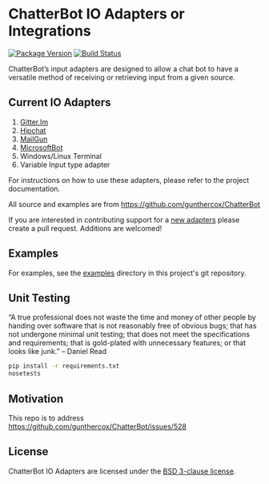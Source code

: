 # ChatterBot IO Adapters or Integrations

[![Package Version](https://img.shields.io/pypi/v/chatterbot-io-adapters.svg)](https://pypi.python.org/pypi/chatterbot-io-adapters/)
[![Build Status](https://travis-ci.org/vkosuri/chatterbot-io-adapters.svg?branch=master)](https://travis-ci.org/vkosuri/chatterbot-io-adapters)

ChatterBot’s input adapters are designed to allow a chat bot to have a versatile method of receiving or retrieving input from a given source.

## Current IO Adapters

1. [Gitter.Im](https://gitter.im/chatter_bot/Lobby)
2. [Hipchat](http://botlab.hipch.at/)
3. [MailGun](https://documentation.mailgun.com/en/latest/)
4. [MicrosoftBot](https://dev.botframework.com/)
5. Windows/Linux Terminal
6. Variable Input type adapter

For instructions on how to use these adapters, please refer to the project documentation.

All source and examples are from https://github.com/gunthercox/ChatterBot

If you are interested in contributing support for a [new adapters](http://chatterbot.readthedocs.io/en/stable/input/create-an-input-adapter.html) please create a pull request. Additions are welcomed!

## Examples

For examples, see the [examples](./examples) directory in this project's git repository.

## Unit Testing

“A true professional does not waste the time and money of other people by handing over software that is not reasonably free of obvious bugs; that has not undergone minimal unit testing; that does not meet the specifications and requirements; that is gold-plated with unnecessary features; or that looks like junk.” – Daniel Read

``` Bash
pip install -r requirements.txt
nosetests
```

## Motivation

This repo is to address https://github.com/gunthercox/ChatterBot/issues/528

## License

ChatterBot IO Adapters are licensed under the [BSD 3-clause license](./LICENSE).
